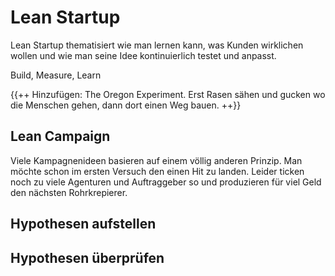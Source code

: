 # Lean Startup
Lean Startup thematisiert wie man lernen kann, was Kunden wirklichen wollen und wie man seine Idee kontinuierlich testet und anpasst.

Build, Measure, Learn

{{++ Hinzufügen: The Oregon Experiment.  Erst Rasen sähen und gucken wo die Menschen gehen, dann dort einen Weg bauen. ++}}

## Lean Campaign
Viele Kampagnenideen basieren auf einem völlig anderen Prinzip. Man möchte schon im ersten Versuch den einen Hit zu landen. Leider ticken noch zu viele Agenturen und Auftraggeber so und produzieren für viel Geld den nächsten Rohrkrepierer. 

## Hypothesen aufstellen

## Hypothesen überprüfen